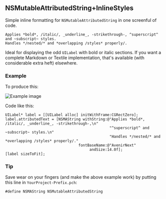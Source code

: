 NSMutableAttributedString+InlineStyles
---

Simple inline formatting for `NSMutableAttributedString` in one screenful of code.

    Applies *bold*, /italic/, _underline_, -strikethrough-, ^superscript^ and ~subscript~ styles.
    Handles */nested/* and *overlapping /styles* properly/.

Ideal for displaying the odd `UILabel` with bold or italic sections. If you want a complete Markdown or Textile implementation, that's available (with considerable extra heft) elsewhere.

### Example

To produce this:

![Example image](http://i.imgur.com/JNTgcNG.png)

Code like this:

    UILabel* label = [[UILabel alloc] initWithFrame:CGRectZero];
    label.attributedText = [NSMAString withString:@"Applies *bold*, /italic/, _underline_, -strikethrough-,\n"
                                                   "^superscript^ and ~subscript~ styles.\n"
                                                   "Handles */nested/* and *overlapping /styles* properly/."
                                     fontBaseName:@"AvenirNext"
                                          andSize:14.0f];
    [label sizeToFit];

### Tip

Save wear on your fingers (and make the above example work) by putting this line in `YourProject-Prefix.pch`:

    #define NSMAString NSMutableAttributedString
